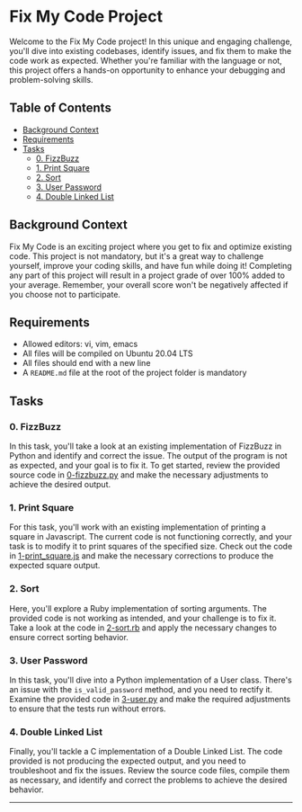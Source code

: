 # Fix My Code Project


Welcome to the Fix My Code project! In this unique and engaging challenge, you'll dive into existing codebases, identify issues, and fix them to make the code work as expected. Whether you're familiar with the language or not, this project offers a hands-on opportunity to enhance your debugging and problem-solving skills.

## Table of Contents

- [Background Context](#background-context)
- [Requirements](#requirements)
- [Tasks](#tasks)
  - [0. FizzBuzz](#0-fizzbuzz)
  - [1. Print Square](#1-print-square)
  - [2. Sort](#2-sort)
  - [3. User Password](#3-user-password)
  - [4. Double Linked List](#4-double-linked-list)

## Background Context

Fix My Code is an exciting project where you get to fix and optimize existing code. This project is not mandatory, but it's a great way to challenge yourself, improve your coding skills, and have fun while doing it! Completing any part of this project will result in a project grade of over 100% added to your average. Remember, your overall score won't be negatively affected if you choose not to participate.

## Requirements

- Allowed editors: vi, vim, emacs
- All files will be compiled on Ubuntu 20.04 LTS
- All files should end with a new line
- A `README.md` file at the root of the project folder is mandatory

## Tasks

### 0. FizzBuzz

In this task, you'll take a look at an existing implementation of FizzBuzz in Python and identify and correct the issue. The output of the program is not as expected, and your goal is to fix it. To get started, review the provided source code in [0-fizzbuzz.py](./0-fizzbuzz.py) and make the necessary adjustments to achieve the desired output.

### 1. Print Square

For this task, you'll work with an existing implementation of printing a square in Javascript. The current code is not functioning correctly, and your task is to modify it to print squares of the specified size. Check out the code in [1-print_square.js](./1-print_square.js) and make the necessary corrections to produce the expected square output.

### 2. Sort

Here, you'll explore a Ruby implementation of sorting arguments. The provided code is not working as intended, and your challenge is to fix it. Take a look at the code in [2-sort.rb](./2-sort.rb) and apply the necessary changes to ensure correct sorting behavior.

### 3. User Password

In this task, you'll dive into a Python implementation of a User class. There's an issue with the `is_valid_password` method, and you need to rectify it. Examine the provided code in [3-user.py](./3-user.py) and make the required adjustments to ensure that the tests run without errors.

### 4. Double Linked List

Finally, you'll tackle a C implementation of a Double Linked List. The code provided is not producing the expected output, and you need to troubleshoot and fix the issues. Review the source code files, compile them as necessary, and identify and correct the problems to achieve the desired behavior.


---
